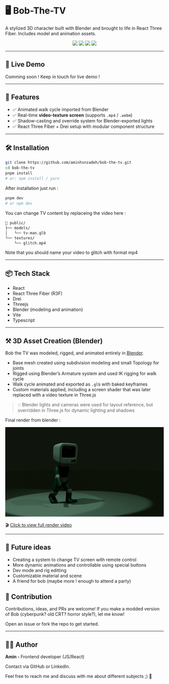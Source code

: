# 🖥️ Bob-The-TV

A stylized 3D character built with Blender and brought to life in React Three Fiber. Includes model and animation assets.  


<p align="center">
  <img src="https://img.shields.io/badge/React-19.1-blue" />
  <img src="https://img.shields.io/badge/Three.js-WebGL-black" />
  <img src="https://img.shields.io/badge/Blender-4.1-orange" />
  <img src="https://img.shields.io/badge/Architecture-Clean-green" />
</p>


---

## 🚀 Live Demo

Comming soon !
Keep in touch for live demo !

---

## 🧱 Features

- ✅ Animated walk cycle imported from Blender
- ✅ Real-time **video-texture screen** (supports `.mp4` / `.webm`)
- ✅ Shadow-casting and override system for Blender-exported lights
- ✅ React Three Fiber + Drei setup with modular component structure

---

## 🛠️ Installation

```bash
git clone https://github.com/aminhsnzadeh/bob-the-tv.git
cd bob-the-tv
pnpm install
# or: npm install / yarn
```
After installation just run :
```bash
pnpm dev
# or npm dev
```

You can change TV content by replaceing the video here :

```
📁 public/
├── models/
│   └── tv-man.glb
└── textures/
    └── glitch.mp4 
```

Note that you should name your video to glitch with format mp4

---

## 📦 Tech Stack

- React
- React Three Fiber (R3F)
- Drei
- Threejs
- Blender (modeling and animation)
- Vite
- Typescript

---

## ⚒️ 3D Asset Creation (Blender)

Bob the TV was modeled, rigged, and animated entirely in [Blender](https://blender.org/).

- Base mesh created using subdivision modeling and small Topology for joints
- Rigged using Blender’s Armature system and used IK rigging for walk cycle
- Walk cycle animated and exported as `.glb` with baked keyframes
- Custom materials applied, including a screen shader that was later replaced with a video texture in Three.js

> 💡 Blender lights and cameras were used for layout reference, but overridden in Three.js for dynamic lighting and shadows

Final render from blender :

<p align="center">
  <img src="./public/render-file/preview.gif" alt="Bob Preview" />
</p>

🎬 [Click to view full render video](./public/render-file/final.mp4)

---

## 🔮 Future ideas

- Creating a system to change TV screen with remote control
- More dynamic animations and controllable using special buttons
- Dev mode and rig editting
- Customizable material and scene
- A friend for bob (maybe more ! enough to attend a party)

## 🤝 Contribution

Contributions, ideas, and PRs are welcome!
If you make a modded version of Bob (cyberpunk? old CRT? horror style?), let me know!

Open an issue or fork the repo to get started.

---

## 🙋‍♂️ Author

<b> Amin - </b> Frontend developer (JS/React)

Contact via GitHub or LinkedIn.

Feel free to reach me and discuss with me about different subjects ;) 💙
